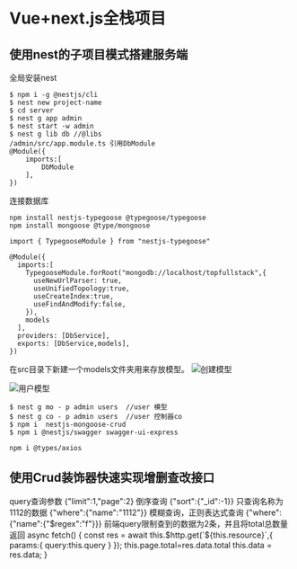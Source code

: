 # Vue+next.js全栈项目

## 使用nest的子项目模式搭建服务端
全局安装nest
```
$ npm i -g @nestjs/cli
$ nest new project-name
$ cd server 
$ nest g app admin
$ nest start -w admin
$ nest g lib db //@libs
/admin/src/app.module.ts 引用DbModule
@Module({
    imports:[
        DbModule
    ],
})
```
连接数据库
```
npm install nestjs-typegoose @typegoose/typegoose
npm install mongoose @type/mongoose

import { TypegooseModule } from "nestjs-typegoose"

@Module({
  imports:[
    TypegooseModule.forRoot("mongodb://localhost/topfullstack",{
      useNewUrlParser: true,
      useUnifiedTopology:true,
      useCreateIndex:true,
      useFindAndModify:false,
    }),
    models
  ],
  providers: [DbService],
  exports: [DbService,models],
})
```
在src目录下新建一个models文件夹用来存放模型。
![创建模型](https://eric-he.oss-cn-beijing.aliyuncs.com/2019/11/20/%E5%BE%AE%E4%BF%A1%E6%88%AA%E5%9B%BE_20191121155059.png)

![用户模型](https://eric-he.oss-cn-beijing.aliyuncs.com/2019/11/20/%E5%BE%AE%E4%BF%A1%E6%88%AA%E5%9B%BE_20191121160048.png)

```
$ nest g mo - p admin users  //user 模型
$ nest g co - p admin users  //user 控制器co
$ npm i  nestjs-mongoose-crud
$ npm i @nestjs/swagger swagger-ui-express
```

```
npm i @types/axios
```
## 使用Crud装饰器快速实现增删查改接口
query查询参数
{"limit":1,"page":2}
倒序查询
{"sort":{"_id":-1}}
只查询名称为1112的数据
{"where":{"name":"1112"}}
模糊查询，正则表达式查询
{"where":{"name":{"$regex":"f"}}}
前端query限制查到的数据为2条，并且将total总数量返回
async fetch() {
    const res = await this.$http.get(`${this.resource}`,{
      params:{
        query:this.query
      }
    });
    this.page.total=res.data.total
    this.data = res.data;
  }